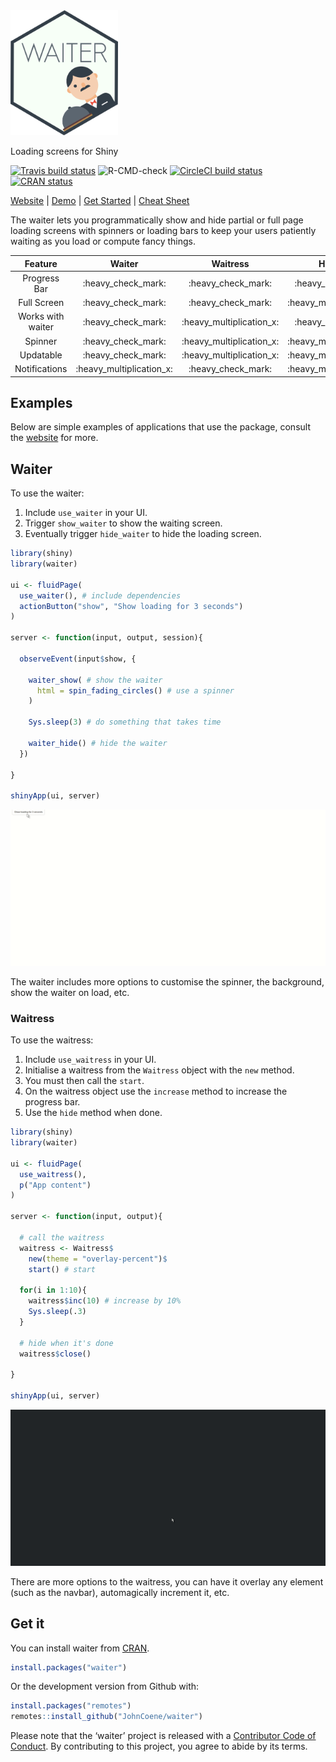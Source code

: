 
<!-- README.md is generated from README.Rmd. Please edit that file -->

<div data-align="center">

<img src="./man/figures/logo.png" height = "200px" />

Loading screens for Shiny

<!-- badges: start -->

[![Travis build
status](https://travis-ci.org/JohnCoene/waiter.svg?branch=master)](https://travis-ci.org/JohnCoene/waiter)
![R-CMD-check](https://github.com/JohnCoene/waiter/workflows/R-CMD-check/badge.svg)
[![CircleCI build
status](https://circleci.com/gh/JohnCoene/waiter.svg?style=svg)](https://circleci.com/gh/JohnCoene/waiter)
[![CRAN
status](https://www.r-pkg.org/badges/version/waiter)](https://CRAN.R-project.org/package=waiter)
<!-- badges: end -->

[Website](https://waiter.john-coene.com) |
[Demo](https://shiny.john-coene.com/waiter/) | [Get
Started](https://waiter.john-coene.com/#/waiter) | [Cheat
Sheet](https://waiter.john-coene.com/_assets/cheatsheet.pdf)

</div>

The waiter lets you programmatically show and hide partial or full page
loading screens with spinners or loading bars to keep your users
patiently waiting as you load or compute fancy things.

|      Feature      |           Waiter           |          Waitress          |          Hostess           |
| :---------------: | :------------------------: | :------------------------: | :------------------------: |
|   Progress Bar    |    :heavy\_check\_mark:    |    :heavy\_check\_mark:    |    :heavy\_check\_mark:    |
|    Full Screen    |    :heavy\_check\_mark:    |    :heavy\_check\_mark:    | :heavy\_multiplication\_x: |
| Works with waiter |    :heavy\_check\_mark:    | :heavy\_multiplication\_x: |    :heavy\_check\_mark:    |
|      Spinner      |    :heavy\_check\_mark:    | :heavy\_multiplication\_x: | :heavy\_multiplication\_x: |
|     Updatable     |    :heavy\_check\_mark:    | :heavy\_multiplication\_x: | :heavy\_multiplication\_x: |
|   Notifications   | :heavy\_multiplication\_x: |    :heavy\_check\_mark:    | :heavy\_multiplication\_x: |

## Examples

Below are simple examples of applications that use the package, consult
the [website](https://waiter.john-coene.com) for more.

## Waiter

To use the waiter:

1.  Include `use_waiter` in your UI.
2.  Trigger `show_waiter` to show the waiting screen.
3.  Eventually trigger `hide_waiter` to hide the loading screen.

<!-- end list -->

``` r
library(shiny)
library(waiter)

ui <- fluidPage(
  use_waiter(), # include dependencies
  actionButton("show", "Show loading for 3 seconds")
)

server <- function(input, output, session){

  observeEvent(input$show, {

    waiter_show( # show the waiter
      html = spin_fading_circles() # use a spinner
    )

    Sys.sleep(3) # do something that takes time
    
    waiter_hide() # hide the waiter
  })
  
}

shinyApp(ui, server)
```

![](man/figures//waiter-basic.gif)

The waiter includes more options to customise the spinner, the
background, show the waiter on load, etc.

### Waitress

To use the waitress:

1.  Include `use_waitress` in your UI.
2.  Initialise a waitress from the `Waitress` object with the `new`
    method.
3.  You must then call the `start`.
4.  On the waitress object use the `increase` method to increase the
    progress bar.
5.  Use the `hide` method when done.

<!-- end list -->

``` r
library(shiny)
library(waiter)

ui <- fluidPage(
  use_waitress(),
  p("App content")
)

server <- function(input, output){

  # call the waitress
  waitress <- Waitress$
    new(theme = "overlay-percent")$
    start() # start

  for(i in 1:10){
    waitress$inc(10) # increase by 10%
    Sys.sleep(.3)
  }

  # hide when it's done
  waitress$close() 

}

shinyApp(ui, server)
```

![](man/figures//waitress-basic.gif)

There are more options to the waitress, you can have it overlay any
element (such as the navbar), automagically increment it, etc.

## Get it

You can install waiter from
[CRAN](https://CRAN.R-project.org/package=waiter).

``` r
install.packages("waiter")
```

Or the development version from Github with:

``` r
install.packages("remotes")
remotes::install_github("JohnCoene/waiter")
```

Please note that the ‘waiter’ project is released with a [Contributor
Code of Conduct](https://waiter.john-coene.com/#/coc). By contributing
to this project, you agree to abide by its terms.
